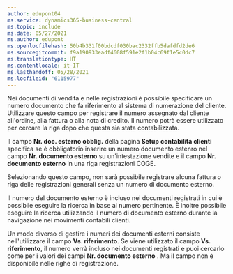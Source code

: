 ```yaml
---
author: edupont04
ms.service: dynamics365-business-central
ms.topic: include
ms.date: 05/27/2021
ms.author: edupont
ms.openlocfilehash: 50b4b331f00bdcdf030bac2332ffb5dafdfd2de6
ms.sourcegitcommit: f9a190933eadf4608f591e2f1b04c69f1e5c0dc7
ms.translationtype: HT
ms.contentlocale: it-IT
ms.lasthandoff: 05/28/2021
ms.locfileid: "6115977"
---
```

Nei documenti di vendita e nelle registrazioni è possibile specificare un numero documento che fa riferimento al sistema di numerazione del cliente. <!--You can enter a maximum of ten characters, both numbers and letters.--> Utilizzare questo campo per registrare il numero assegnato dal cliente all'ordine, alla fattura o alla nota di credito. Il numero potrà essere utilizzato per cercare la riga dopo che questa sia stata contabilizzata.  

Il campo **Nr. doc. esterno obblig.** della pagina **Setup contabilità clienti** specifica se è obbligatorio inserire un numero documento estenro nel campo **Nr. documento esterno** su un'intestazione vendite e il campo **Nr. documento esterno** in una riga registrazioni COGE.

Selezionando questo campo, non sarà possibile registrare alcuna fattura o riga delle registrazioni generali senza un numero di documento esterno.

Il numero del documento esterno è incluso nei documenti registrati in cui è possibile eseguire la ricerca in base al numero pertinente. È inoltre possibile eseguire la ricerca utilizzando il numero di documento esterno durante la navigazione nei movimenti contabili clienti.

Un modo diverso di gestire i numeri dei documenti esterni consiste nell'utilizzare il campo **Vs. riferimento**. Se viene utilizzato il campo **Vs. riferimento**, il numero verrà incluso nei documenti registrati e puoi cercarlo come per i valori dei campi **Nr. documento esterno** . Ma il campo non è disponibile nelle righe di registrazione.
